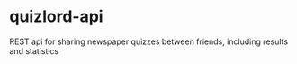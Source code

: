 # quizlord-api
REST api for sharing newspaper quizzes between friends, including results and statistics
